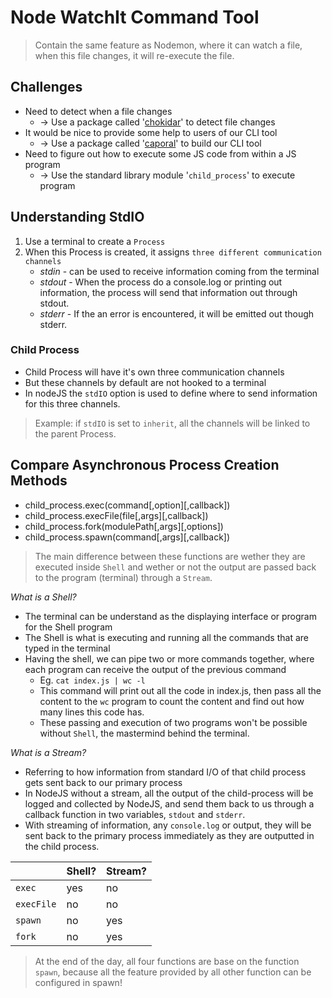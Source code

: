# Node WatchIt Command Tool

> Contain the same feature as Nodemon, where it can watch a file, when this file changes, it will re-execute the file.

## Challenges

- Need to detect when a file changes
  - -> Use a package called '[chokidar](https://www.npmjs.com/package/chokidar)' to detect file changes
- It would be nice to provide some help to users of our CLI tool
  - -> Use a package called '[caporal](https://www.npmjs.com/package/caporal)' to build our CLI tool
- Need to figure out how to execute some JS code from within a JS program
  - -> Use the standard library module '`child_process`' to execute program

## Understanding StdIO

1. Use a terminal to create a `Process`
2. When this Process is created, it assigns `three different communication channels`
   - _stdin_ - can be used to receive information coming from the terminal
   - _stdout_ - When the process do a console.log or printing out information, the process will send that information out through stdout.
   - _stderr_ - If the an error is encountered, it will be emitted out though stderr.

### Child Process

- Child Process will have it's own three communication channels
- But these channels by default are not hooked to a terminal
- In nodeJS the `stdIO` option is used to define where to send information for this three channels.

> Example: if `stdIO` is set to `inherit`, all the channels will be linked to the parent Process.

## Compare Asynchronous Process Creation Methods

- child_process.exec(command[,option][,callback])
- child_process.execFile(file[,args][,callback])
- child_process.fork(modulePath[,args][,options])
- child_process.spawn(command[,args][,callback])

> The main difference between these functions are wether they are executed inside `Shell` and wether or not the output are passed back to the program (terminal) through a `Stream`.

_What is a Shell?_

- The terminal can be understand as the displaying interface or program for the Shell program
- The Shell is what is executing and running all the commands that are typed in the terminal
- Having the shell, we can pipe two or more commands together, where each program can receive the output of the previous command
  - Eg. `cat index.js | wc -l`
  - This command will print out all the code in index.js, then pass all the content to the `wc` program to count the content and find out how many lines this code has.
  - These passing and execution of two programs won't be possible without `Shell`, the mastermind behind the terminal.

_What is a Stream?_

- Referring to how information from standard I/O of that child process gets sent back to our primary process
- In NodeJS without a stream, all the output of the child-process will be logged and collected by NodeJS, and send them back to us through a callback function in two variables, `stdout` and `stderr`.
- With streaming of information, any `console.log` or output, they will be sent back to the primary process immediately as they are outputted in the child process.

|            | Shell? | Stream? |
| ---------- | ------ | ------- |
| `exec`     | yes    | no      |
| `execFile` | no     | no      |
| `spawn`    | no     | yes     |
| `fork`     | no     | yes     |

> At the end of the day, all four functions are base on the function `spawn`, because all the feature provided by all other function can be configured in spawn!
